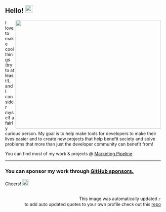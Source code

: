 



## Hello! <img src="https://media.giphy.com/media/hvRJCLFzcasrR4ia7z/giphy.gif" width="25px">





  <img align="right" width="470" height="350" src="https://github.com/jonotyan/jonotyan/blob/main/images/bio_none.png">




I love to make cool things (try to at least!), and I consider myself a fairly curious person.
My goal is to help make tools for developers to make their lives easier and to create new projects that help benefit society and solve problems that more than just the developer community can benefit from!



You can find most of my work & projects @ [Marketing Pipeline](https://github.com/MarketingPipeline/)


---
### You can sponsor my work through [GitHub sponsors.](https://github.com/sponsors/MarketingPipeline)


Cheers!   <img width="20" height="20" src="https://static.wikia.nocookie.net/southpark/images/c/ca/PhillipPip.png/revision/latest/scale-to-width-down/350?cb=20171020035739">


<div align="right">
  <br>This image was automatically updated ⤴️<br> 
  to add auto updated quotes to your own profile check out this <a href="https://github.com/MarketingPipeline/Quote-Placeholders">repo</a>
</div>


